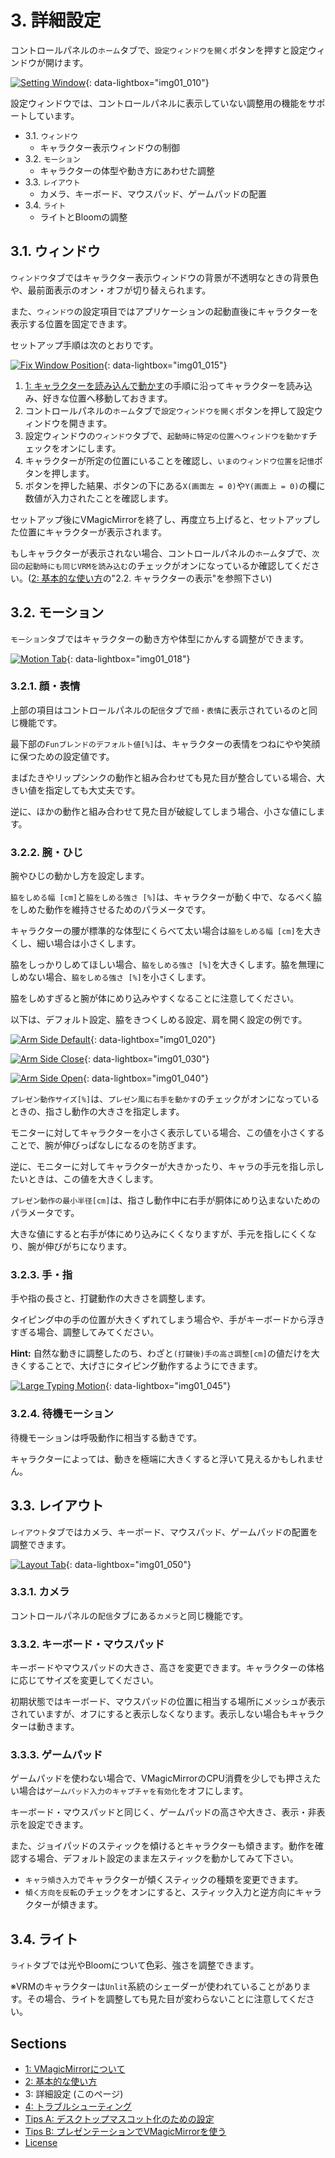 
# 3. 詳細設定

コントロールパネルの`ホーム`タブで、`設定ウィンドウを開く`ボタンを押すと設定ウィンドウが開けます。

[![Setting Window](./images/about_settings/img01_010_setting_window.png)](./images/about_settings/img01_010_setting_window.png){: data-lightbox="img01_010"}

設定ウィンドウでは、コントロールパネルに表示していない調整用の機能をサポートしています。

* 3.1. `ウィンドウ`
    - キャラクター表示ウィンドウの制御
* 3.2. `モーション`
    - キャラクターの体型や動き方にあわせた調整
* 3.3. `レイアウト`
    - カメラ、キーボード、マウスパッド、ゲームパッドの配置
* 3.4. `ライト`
    - ライトとBloomの調整


## 3.1. ウィンドウ

`ウィンドウ`タブではキャラクター表示ウィンドウの背景が不透明なときの背景色や、最前面表示のオン・オフが切り替えられます。

また、`ウィンドウ`の設定項目ではアプリケーションの起動直後にキャラクターを表示する位置を固定できます。

セットアップ手順は次のとおりです。

[![Fix Window Position](./images/about_settings/img01_015_fix_window_pos.png)](./images/about_settings/img01_015_fix_window_pos.png){: data-lightbox="img01_015"}

1. [1: キャラクターを読み込んで動かす](./get_started.html)の手順に沿ってキャラクターを読み込み、好きな位置へ移動しておきます。
2. コントロールパネルの`ホーム`タブで`設定ウィンドウを開く`ボタンを押して設定ウィンドウを開きます。
3. 設定ウィンドウの`ウィンドウ`タブで、`起動時に特定の位置へウィンドウを動かす`チェックをオンにします。
4. キャラクターが所定の位置にいることを確認し、`いまのウィンドウ位置を記憶`ボタンを押します。
5. ボタンを押した結果、ボタンの下にある`X(画面左 = 0)`や`Y(画面上 = 0)`の欄に数値が入力されたことを確認します。

セットアップ後にVMagicMirrorを終了し、再度立ち上げると、セットアップした位置にキャラクターが表示されます。

もしキャラクターが表示されない場合、コントロールパネルの`ホーム`タブで、`次回の起動時にも同じVRMを読み込む`のチェックがオンになっているか確認してください。([2: 基本的な使い方](./get_started.html)の"2.2. キャラクターの表示"を参照下さい)

## 3.2. モーション

`モーション`タブではキャラクターの動き方や体型にかんする調整ができます。

[![Motion Tab](./images/about_settings/img01_018_motion_tab.png)](./images/about_settings/img01_018_motion_tab.png){: data-lightbox="img01_018"}

### 3.2.1. 顔・表情

上部の項目はコントロールパネルの`配信`タブで`顔・表情`に表示されているのと同じ機能です。

最下部の`Funブレンドのデフォルト値[%]`は、キャラクターの表情をつねにやや笑顔に保つための設定値です。

まばたきやリップシンクの動作と組み合わせても見た目が整合している場合、大きい値を指定しても大丈夫です。

逆に、ほかの動作と組み合わせて見た目が破綻してしまう場合、小さな値にします。


### 3.2.2. 腕・ひじ

腕やひじの動かし方を設定します。

`脇をしめる幅 [cm]`と`脇をしめる強さ [%]`は、キャラクターが動く中で、なるべく脇をしめた動作を維持させるためのパラメータです。

キャラクターの腰が標準的な体型にくらべて太い場合は`脇をしめる幅 [cm]`を大きくし、細い場合は小さくします。

脇をしっかりしめてほしい場合、`脇をしめる強さ [%]`を大きくします。脇を無理にしめない場合、`脇をしめる強さ [%]`を小さくします。

脇をしめすぎると腕が体にめり込みやすくなることに注意してください。

以下は、デフォルト設定、脇をきつくしめる設定、肩を開く設定の例です。

[![Arm Side Default](./images/about_settings/img01_020_arm_side_default.png)](./images/about_settings/img01_020_arm_side_default.png){: data-lightbox="img01_020"}

[![Arm Side Close](./images/about_settings/img01_030_arm_side_close.png)](./images/about_settings/img01_030_arm_side_close.png){: data-lightbox="img01_030"}

[![Arm Side Open](./images/about_settings/img01_040_arm_side_open.png)](./images/about_settings/img01_040_arm_side_open.png){: data-lightbox="img01_040"}

`プレゼン動作サイズ[%]`は、`プレゼン風に右手を動かす`のチェックがオンになっているときの、指さし動作の大きさを指定します。

モニターに対してキャラクターを小さく表示している場合、この値を小さくすることで、腕が伸びっぱなしになるのを防ぎます。

逆に、モニターに対してキャラクターが大きかったり、キャラの手元を指し示したいときは、この値を大きくします。

`プレゼン動作の最小半径[cm]`は、指さし動作中に右手が胴体にめり込まないためのパラメータです。

大きな値にすると右手が体にめり込みにくくなりますが、手元を指しにくくなり、腕が伸びがちになります。


### 3.2.3. 手・指

手や指の長さと、打鍵動作の大きさを調整します。

タイピング中の手の位置が大きくずれてしまう場合や、手がキーボードから浮きすぎる場合、調整してみてください。

**Hint:** 自然な動きに調整したのち、わざと`(打鍵後)手の高さ調整[cm]`の値だけを大きくすることで、大げさにタイピング動作するようにできます。

[![Large Typing Motion](./images/about_settings/img01_045_large_type_motion.png)](./images/about_settings/img01_045_large_type_motion.png){: data-lightbox="img01_045"}


### 3.2.4. 待機モーション

待機モーションは呼吸動作に相当する動きです。

キャラクターによっては、動きを極端に大きくすると浮いて見えるかもしれません。


## 3.3. レイアウト

`レイアウト`タブではカメラ、キーボード、マウスパッド、ゲームパッドの配置を調整できます。

[![Layout Tab](./images/about_settings/img01_050_layout_tab.png)](./images/about_settings/img01_050_layout_tab.png){: data-lightbox="img01_050"}

### 3.3.1. カメラ

コントロールパネルの`配信`タブにある`カメラ`と同じ機能です。

### 3.3.2. キーボード・マウスパッド

キーボードやマウスパッドの大きさ、高さを変更できます。キャラクターの体格に応じてサイズを変更してください。

初期状態ではキーボード、マウスパッドの位置に相当する場所にメッシュが表示されていますが、オフにすると表示しなくなります。表示しない場合もキャラクターは動きます。

### 3.3.3. ゲームパッド

ゲームパッドを使わない場合で、VMagicMirrorのCPU消費を少しでも押さえたい場合は`ゲームパッド入力のキャプチャを有効化`をオフにします。

キーボード・マウスパッドと同じく、ゲームパッドの高さや大きさ、表示・非表示を設定できます。

また、ジョイパッドのスティックを傾けるとキャラクターも傾きます。動作を確認する場合、デフォルト設定のまま左スティックを動かしてみて下さい。

* `キャラ傾き入力`でキャラクターが傾くスティックの種類を変更できます。
* `傾く方向を反転`のチェックをオンにすると、スティック入力と逆方向にキャラクターが傾きます。


## 3.4. ライト

`ライト`タブでは光やBloomについて色彩、強さを調整できます。

※VRMのキャラクターは`Unlit`系統のシェーダーが使われていることがあります。その場合、ライトを調整しても見た目が変わらないことに注意してください。


## Sections

* [1: VMagicMirrorについて](./index.html)
* [2: 基本的な使い方](./get_started.html)
* 3: 詳細設定 (このページ)
* [4: トラブルシューティング](./troubleshooting.html)
* [Tips A: デスクトップマスコット化のための設定](./tips_desktop_mascot.html)
* [Tips B: プレゼンテーションでVMagicMirrorを使う](./tips_presentation.html)
* [License](./license.html)
